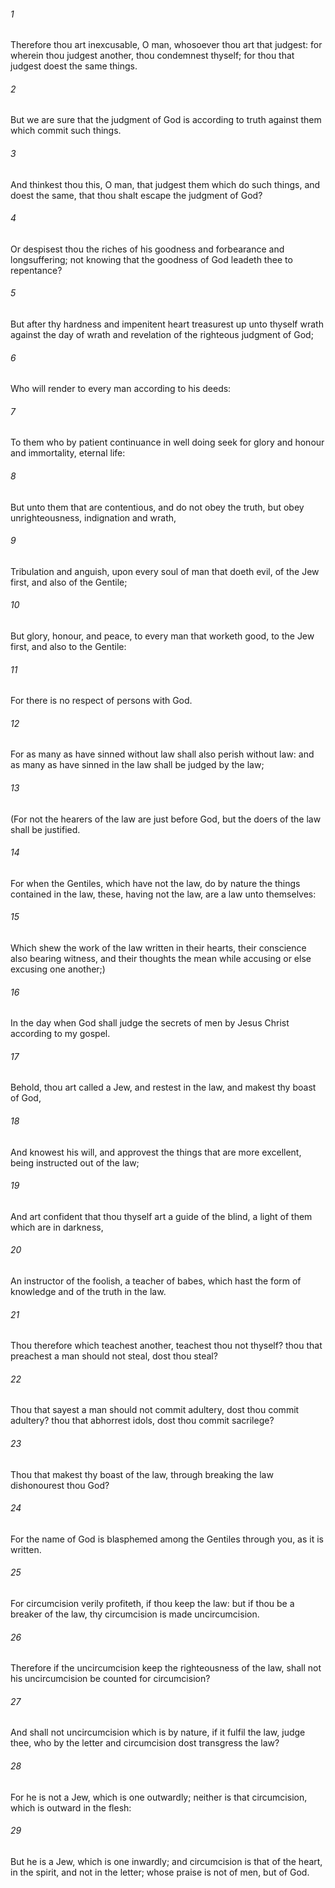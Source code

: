 ###### 1
Therefore thou art inexcusable, O man, whosoever thou art that judgest: for wherein thou judgest another, thou condemnest thyself; for thou that judgest doest the same things.

###### 2
But we are sure that the judgment of God is according to truth against them which commit such things.

###### 3
And thinkest thou this, O man, that judgest them which do such things, and doest the same, that thou shalt escape the judgment of God?

###### 4
Or despisest thou the riches of his goodness and forbearance and longsuffering; not knowing that the goodness of God leadeth thee to repentance?

###### 5
But after thy hardness and impenitent heart treasurest up unto thyself wrath against the day of wrath and revelation of the righteous judgment of God;

###### 6
Who will render to every man according to his deeds:

###### 7
To them who by patient continuance in well doing seek for glory and honour and immortality, eternal life:

###### 8
But unto them that are contentious, and do not obey the truth, but obey unrighteousness, indignation and wrath,

###### 9
Tribulation and anguish, upon every soul of man that doeth evil, of the Jew first, and also of the Gentile;

###### 10
But glory, honour, and peace, to every man that worketh good, to the Jew first, and also to the Gentile:

###### 11
For there is no respect of persons with God.

###### 12
For as many as have sinned without law shall also perish without law: and as many as have sinned in the law shall be judged by the law;

###### 13
(For not the hearers of the law are just before God, but the doers of the law shall be justified.

###### 14
For when the Gentiles, which have not the law, do by nature the things contained in the law, these, having not the law, are a law unto themselves:

###### 15
Which shew the work of the law written in their hearts, their conscience also bearing witness, and their thoughts the mean while accusing or else excusing one another;)

###### 16
In the day when God shall judge the secrets of men by Jesus Christ according to my gospel.

###### 17
Behold, thou art called a Jew, and restest in the law, and makest thy boast of God,

###### 18
And knowest his will, and approvest the things that are more excellent, being instructed out of the law;

###### 19
And art confident that thou thyself art a guide of the blind, a light of them which are in darkness,

###### 20
An instructor of the foolish, a teacher of babes, which hast the form of knowledge and of the truth in the law.

###### 21
Thou therefore which teachest another, teachest thou not thyself? thou that preachest a man should not steal, dost thou steal?

###### 22
Thou that sayest a man should not commit adultery, dost thou commit adultery? thou that abhorrest idols, dost thou commit sacrilege?

###### 23
Thou that makest thy boast of the law, through breaking the law dishonourest thou God?

###### 24
For the name of God is blasphemed among the Gentiles through you, as it is written.

###### 25
For circumcision verily profiteth, if thou keep the law: but if thou be a breaker of the law, thy circumcision is made uncircumcision.

###### 26
Therefore if the uncircumcision keep the righteousness of the law, shall not his uncircumcision be counted for circumcision?

###### 27
And shall not uncircumcision which is by nature, if it fulfil the law, judge thee, who by the letter and circumcision dost transgress the law?

###### 28
For he is not a Jew, which is one outwardly; neither is that circumcision, which is outward in the flesh:

###### 29
But he is a Jew, which is one inwardly; and circumcision is that of the heart, in the spirit, and not in the letter; whose praise is not of men, but of God.

